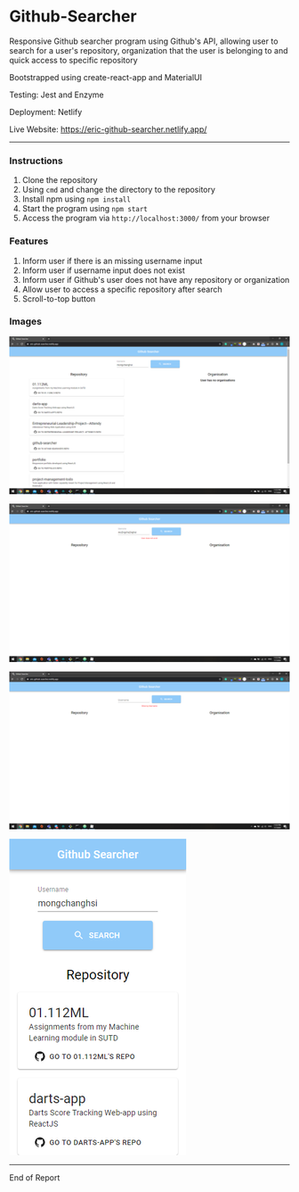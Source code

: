 # Github-Searcher

Responsive Github searcher program using Github's API, allowing user to search for a user's repository, organization that the user is belonging to and quick access to specific repository

Bootstrapped using create-react-app and MaterialUI

Testing: Jest and Enzyme

Deployment: Netlify

Live Website: https://eric-github-searcher.netlify.app/

----------------------------------

### Instructions
1. Clone the repository
2. Using ```cmd``` and change the directory to the repository
3. Install npm using ```npm install```
4. Start the program using ```npm start```
5. Access the program via ```http://localhost:3000/``` from your browser

### Features
1. Inform user if there is an missing username input
2. Inform user if username input does not exist
3. Inform user if Github's user does not have any repository or organization
4. Allow user to access a specific repository after search
5. Scroll-to-top button

### Images

![](readmeimg/img1.PNG)

![](readmeimg/img2.PNG)

![](readmeimg/img3.PNG)

![](readmeimg/img4.PNG)

--------------------

End of Report
